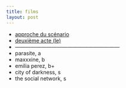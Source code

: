 ```yaml
---
title: films
layout: post
---
```


- [approche du scénario](films/approche_scenario.md)
- [deuxième acte (le)](films/deuxième_acte.md)
- ————————————————————
- parasite, a
- maxxxine, b
- emilia perez, b+
- city of darkness, s
- the social network, s
